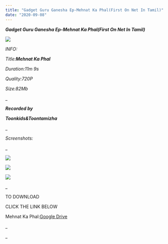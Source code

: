 ```yaml
---
title: "Gadget Guru Ganesha Ep-Mehnat Ka Phal(First On Net In Tamil)"
date: "2020-09-08"
---
```


 **_Gadget Guru Ganesha Ep-Mehnat Ka Phal(First On Net In Tamil)_**

**![](https://1.bp.blogspot.com/-02tCjGbM37I/X1cJBXgAybI/AAAAAAAAAXw/D_hqj72HGUYLYo6Kw51Z2vqFyWkr-MqMgCLcBGAsYHQ/w781-h439/vlcsnap-2020-09-08-09h54m49s142.png)**

 _INFO:_

 _Title:_**_Mehnat Ka Phal_**

 _Duration:11m 9s_

 _Quality:720P_

_Size:82Mb_

_

_**Recorded by**_

_**Toonkids&Toontamizha**_

_

 _Screenshots:_

_

![](https://1.bp.blogspot.com/-zDsU46Z3p4I/X1cLc3M6G0I/AAAAAAAAAX8/-ur-A3ovcxQqOv7HXqq2orNj7bIycUGkACLcBGAsYHQ/w625-h351/vlcsnap-2020-09-08-09h55m44s959.png)

![](https://1.bp.blogspot.com/-yLusLBTjy4Y/X1cLdfkouxI/AAAAAAAAAYE/wfvGyK1bMvMNOAhptb2xc76vCnxuOWubgCLcBGAsYHQ/w625-h351/vlcsnap-2020-09-08-09h56m08s697.png)

![](https://1.bp.blogspot.com/-pKhViu8lXoA/X1cLdCZPxQI/AAAAAAAAAYA/-cOGa0zDS0oSgePufMtvm45Qy9Gn4wCdACLcBGAsYHQ/w625-h351/vlcsnap-2020-09-08-09h56m21s215.png)

_

TO DOWNLOAD

CLICK THE LINK BELOW

  

Mehnat Ka Phal:[Google Drive](https://drive.google.com/file/d/14qyl3l7Kq6AP0k6ga6IW1DznmHEIZK20/view?usp=sharing)

_



_
